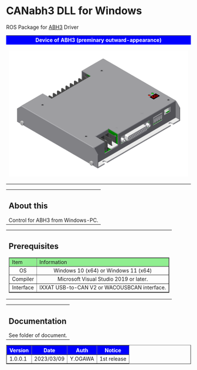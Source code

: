 # CANabh3 DLL for Windows
ROS Package for <a href="https://www.wacogiken.co.jp/agv/abh3.html">ABH3</a> Driver

<table width="100%" border="0">
<tr><th align="center" valign="center" bgcolor="blue"><font color="white">Device of ABH3 (preminary outward-appearance)</font></th></tr>
<tr><td align="center" valign="center">

![](img/ABH3.png)
</td></tr>
</table>

<table border="0">
<tr><td><h2>About this</h2>
Control for ABH3 from Windows-PC.
</td></tr></table>


<!-- Prerequisites -->
<table border="0">
<tr><td><h2>Prerequisites</h2>
<table border="1">
<tr>
<td bgcolor="lightgreen">Item</td>
<td bgcolor="lightgreen">Information</td>
</tr>
<tr><td align="center">OS</td><td align="center">Windows 10 (x64) or Windows 11 (x64)</td></tr>
<tr><td align="center">Compiler</td><td align="center">Microsoft Visual Studio 2019 or later.</td></tr>
<tr><td align="center">Interface</td><td align="center">IXXAT USB-to-CAN V2 or WACOUSBCAN interface.</td></tr>
</table>
</td></tr>
</table>

<!-- Document -->
<table border="0">
<tr><td><h2>Documentation</h2>
See folder of document.
</td></tr></table>

<!-- Version table -->
<table border="1">
<tr>
<th bgcolor="blue"><font color="white">Version</font></th>
<th bgcolor="blue"><font color="white">Date</font></th>
<th bgcolor="blue"><font color="white">Auth</font></th>
<th bgcolor="blue"><font color="white">Notice</font></th>
</tr>
<tr>
<td>1.0.0.1</td>
<td>2023/03/09</td>
<td>Y.OGAWA</td>
<td>1st release</td>
</tr>
</table>



